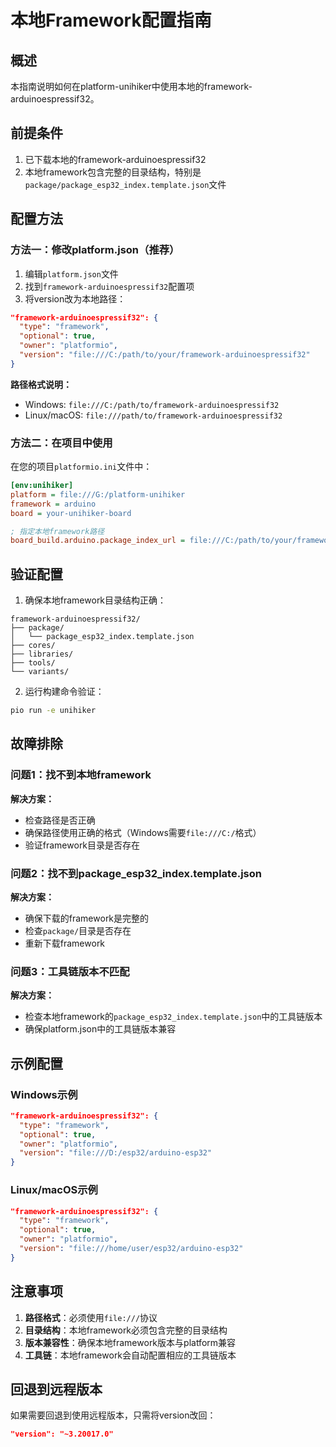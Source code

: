 # 本地Framework配置指南

## 概述
本指南说明如何在platform-unihiker中使用本地的framework-arduinoespressif32。

## 前提条件
1. 已下载本地的framework-arduinoespressif32
2. 本地framework包含完整的目录结构，特别是`package/package_esp32_index.template.json`文件

## 配置方法

### 方法一：修改platform.json（推荐）

1. 编辑`platform.json`文件
2. 找到`framework-arduinoespressif32`配置项
3. 将version改为本地路径：

```json
"framework-arduinoespressif32": {
  "type": "framework",
  "optional": true,
  "owner": "platformio",
  "version": "file:///C:/path/to/your/framework-arduinoespressif32"
}
```

**路径格式说明：**
- Windows: `file:///C:/path/to/framework-arduinoespressif32`
- Linux/macOS: `file:///path/to/framework-arduinoespressif32`

### 方法二：在项目中使用

在您的项目`platformio.ini`文件中：

```ini
[env:unihiker]
platform = file:///G:/platform-unihiker
framework = arduino
board = your-unihiker-board

; 指定本地framework路径
board_build.arduino.package_index_url = file:///C:/path/to/your/framework-arduinoespressif32/package/package_esp32_index.template.json
```

## 验证配置

1. 确保本地framework目录结构正确：
```
framework-arduinoespressif32/
├── package/
│   └── package_esp32_index.template.json
├── cores/
├── libraries/
├── tools/
└── variants/
```

2. 运行构建命令验证：
```bash
pio run -e unihiker
```

## 故障排除

### 问题1：找不到本地framework
**解决方案：**
- 检查路径是否正确
- 确保路径使用正确的格式（Windows需要`file:///C:/`格式）
- 验证framework目录是否存在

### 问题2：找不到package_esp32_index.template.json
**解决方案：**
- 确保下载的framework是完整的
- 检查`package/`目录是否存在
- 重新下载framework

### 问题3：工具链版本不匹配
**解决方案：**
- 检查本地framework的`package_esp32_index.template.json`中的工具链版本
- 确保platform.json中的工具链版本兼容

## 示例配置

### Windows示例
```json
"framework-arduinoespressif32": {
  "type": "framework",
  "optional": true,
  "owner": "platformio",
  "version": "file:///D:/esp32/arduino-esp32"
}
```

### Linux/macOS示例
```json
"framework-arduinoespressif32": {
  "type": "framework",
  "optional": true,
  "owner": "platformio",
  "version": "file:///home/user/esp32/arduino-esp32"
}
```

## 注意事项

1. **路径格式**：必须使用`file:///`协议
2. **目录结构**：本地framework必须包含完整的目录结构
3. **版本兼容性**：确保本地framework版本与platform兼容
4. **工具链**：本地framework会自动配置相应的工具链版本

## 回退到远程版本

如果需要回退到使用远程版本，只需将version改回：
```json
"version": "~3.20017.0"
```
